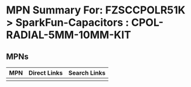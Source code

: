 



# MPN Summary For: FZSCCPOLR51K > SparkFun-Capacitors : CPOL-RADIAL-5MM-10MM-KIT

## MPNs
  

|MPN|Direct Links|Search Links|
| :--- | :--- | :--- |
||||
